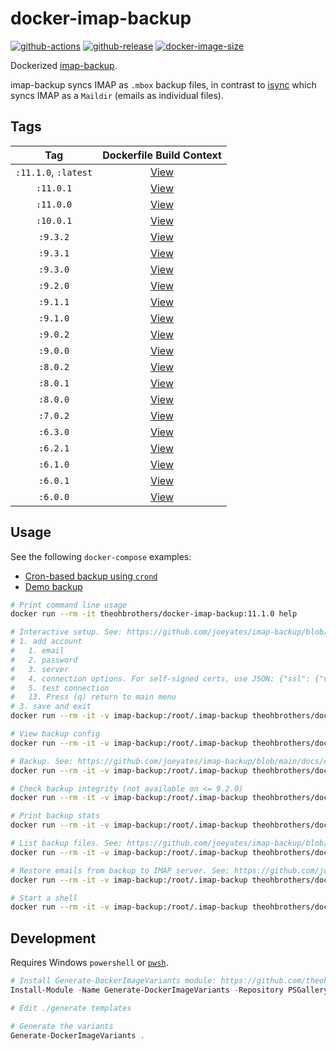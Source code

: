 # docker-imap-backup

[![github-actions](https://github.com/theohbrothers/docker-imap-backup/workflows/ci-master-pr/badge.svg)](https://github.com/theohbrothers/docker-imap-backup/actions)
[![github-release](https://img.shields.io/github/v/release/theohbrothers/docker-imap-backup?style=flat-square)](https://github.com/theohbrothers/docker-imap-backup/releases/)
[![docker-image-size](https://img.shields.io/docker/image-size/theohbrothers/docker-imap-backup/latest)](https://hub.docker.com/r/theohbrothers/docker-imap-backup)

Dockerized [imap-backup](https://github.com/joeyates/imap-backup).

imap-backup syncs IMAP as `.mbox` backup files, in contrast to [isync](https://github.com/theohbrothers/docker-isync) which syncs IMAP as a `Maildir` (emails as individual files).

## Tags

| Tag | Dockerfile Build Context |
|:-------:|:---------:|
| `:11.1.0`, `:latest` | [View](variants/11.1.0) |
| `:11.0.1` | [View](variants/11.0.1) |
| `:11.0.0` | [View](variants/11.0.0) |
| `:10.0.1` | [View](variants/10.0.1) |
| `:9.3.2` | [View](variants/9.3.2) |
| `:9.3.1` | [View](variants/9.3.1) |
| `:9.3.0` | [View](variants/9.3.0) |
| `:9.2.0` | [View](variants/9.2.0) |
| `:9.1.1` | [View](variants/9.1.1) |
| `:9.1.0` | [View](variants/9.1.0) |
| `:9.0.2` | [View](variants/9.0.2) |
| `:9.0.0` | [View](variants/9.0.0) |
| `:8.0.2` | [View](variants/8.0.2) |
| `:8.0.1` | [View](variants/8.0.1) |
| `:8.0.0` | [View](variants/8.0.0) |
| `:7.0.2` | [View](variants/7.0.2) |
| `:6.3.0` | [View](variants/6.3.0) |
| `:6.2.1` | [View](variants/6.2.1) |
| `:6.1.0` | [View](variants/6.1.0) |
| `:6.0.1` | [View](variants/6.0.1) |
| `:6.0.0` | [View](variants/6.0.0) |

## Usage

See the following `docker-compose` examples:

- [Cron-based backup using `crond`](docs/examples/cron)
- [Demo backup](docs/examples/demo)

```sh
# Print command line usage
docker run --rm -it theohbrothers/docker-imap-backup:11.1.0 help

# Interactive setup. See: https://github.com/joeyates/imap-backup/blob/main/docs/commands/setup.md
# 1. add account
#   1. email
#   2. password
#   3. server
#   4. connection options. For self-signed certs, use JSON: {"ssl": {"verify_mode": 0}}
#   5. test connection
#   13. Press (q) return to main menu
# 3. save and exit
docker run --rm -it -v imap-backup:/root/.imap-backup theohbrothers/docker-imap-backup:11.1.0 setup

# View backup config
docker run --rm -it -v imap-backup:/root/.imap-backup theohbrothers/docker-imap-backup:11.1.0 cat /root/.imap-backup/config.json

# Backup. See: https://github.com/joeyates/imap-backup/blob/main/docs/commands/backup.md
docker run --rm -it -v imap-backup:/root/.imap-backup theohbrothers/docker-imap-backup:11.1.0 backup

# Check backup integrity (not available on <= 9.2.0)
docker run --rm -it -v imap-backup:/root/.imap-backup theohbrothers/docker-imap-backup:11.1.0 local check

# Print backup stats
docker run --rm -it -v imap-backup:/root/.imap-backup theohbrothers/docker-imap-backup:11.1.0 stats <email>

# List backup files. See: https://github.com/joeyates/imap-backup/blob/main/docs/commands/backup.md
docker run --rm -it -v imap-backup:/root/.imap-backup theohbrothers/docker-imap-backup:11.1.0 ls -alR /root/.imap-backup

# Restore emails from backup to IMAP server. See: https://github.com/joeyates/imap-backup/blob/main/docs/commands/restore.md
docker run --rm -it -v imap-backup:/root/.imap-backup theohbrothers/docker-imap-backup:9.3.1 restore <email>

# Start a shell
docker run --rm -it -v imap-backup:/root/.imap-backup theohbrothers/docker-imap-backup:11.1.0 sh
```

## Development

Requires Windows `powershell` or [`pwsh`](https://github.com/PowerShell/PowerShell).

```powershell
# Install Generate-DockerImageVariants module: https://github.com/theohbrothers/Generate-DockerImageVariants
Install-Module -Name Generate-DockerImageVariants -Repository PSGallery -Scope CurrentUser -Force -Verbose

# Edit ./generate templates

# Generate the variants
Generate-DockerImageVariants .
```
